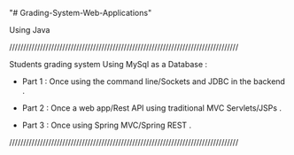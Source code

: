 "# Grading-System-Web-Applications" 

Using Java 

//////////////////////////////////////////////////////////////////////////////////

Students grading system Using MySql as a Database : 

- Part 1 : Once using the command line/Sockets and JDBC in the backend .

- Part 2 : Once a web app/Rest API using traditional MVC Servlets/JSPs .

- Part 3 : Once using Spring MVC/Spring REST .

//////////////////////////////////////////////////////////////////////////////////
